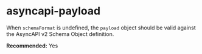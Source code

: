 # asyncapi-payload

When `schemaFormat` is undefined, the `payload` object should be valid against the AsyncAPI v2 Schema Object definition.

**Recommended:** Yes
